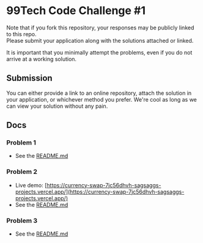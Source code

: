 # 99Tech Code Challenge #1 #

Note that if you fork this repository, your responses may be publicly linked to this repo.  
Please submit your application along with the solutions attached or linked.   

It is important that you minimally attempt the problems, even if you do not arrive at a working solution.

## Submission ##
You can either provide a link to an online repository, attach the solution in your application, or whichever method you prefer.
We're cool as long as we can view your solution without any pain.

## Docs

### Problem 1
- See the [README.md](./src/problem1/README.md)

### Problem 2
- Live demo: [https://currency-swap-7jc56dhvh-sagsaggs-projects.vercel.app/](https://currency-swap-7jc56dhvh-sagsaggs-projects.vercel.app/)
- See the [README.md](./src/problem2/README.md)

### Problem 3
- See the [README.md](./src/problem3/README.md)
